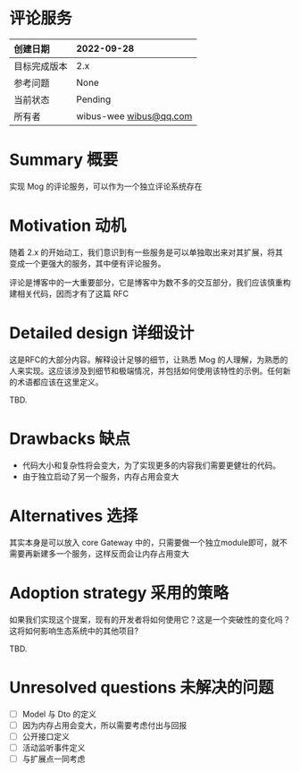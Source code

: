 # 评论服务

| 创建日期     | 2022-09-28                                        |
| :-- | :-- |
| 目标完成版本 | 2.x                                                       |
| 参考问题    | None |
| 当前状态     | Pending                                                      |
| 所有者       | wibus-wee <wibus@qq.com>                 |

# Summary 概要

实现 Mog 的评论服务，可以作为一个独立评论系统存在

# Motivation 动机

随着 2.x 的开始动工，我们意识到有一些服务是可以单独取出来对其扩展，将其变成一个更强大的服务，其中便有评论服务。

评论是博客中的一大重要部分，它是博客中为数不多的交互部分，我们应该慎重构建相关代码，因而才有了这篇 RFC

# Detailed design 详细设计

这是RFC的大部分内容。解释设计足够的细节，让熟悉 Mog 的人理解，为熟悉的人来实现。这应该涉及到细节和极端情况，并包括如何使用该特性的示例。任何新的术语都应该在这里定义。

TBD.

# Drawbacks 缺点

- 代码大小和复杂性将会变大，为了实现更多的内容我们需要更健壮的代码。
- 由于独立启动了另一个服务，内存占用会变大

# Alternatives 选择

其实本身是可以放入 core Gateway 中的，只需要做一个独立module即可，就不需要再新建多一个服务，这样反而会让内存占用变大

# Adoption strategy 采用的策略

如果我们实现这个提案，现有的开发者将如何使用它？这是一个突破性的变化吗？这将如何影响生态系统中的其他项目?

TBD.

# Unresolved questions 未解决的问题

- [ ] Model 与 Dto 的定义
- [ ] 因为内存占用会变大，所以需要考虑付出与回报
- [ ] 公开接口定义
- [ ] 活动监听事件定义
- [ ] 与扩展点一同考虑
